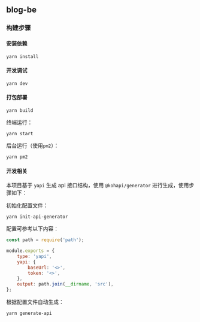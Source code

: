 ## blog-be

### 构建步骤

#### 安装依赖

```shell
yarn install
```

#### 开发调试

```shell
yarn dev
```

#### 打包部署

```shell
yarn build
```

终端运行：

```shell
yarn start
```

后台运行（使用`pm2`）：

```shell
yarn pm2
```

#### 开发相关

本项目基于 `yapi` 生成 api 接口结构，使用 `@kohapi/generator` 进行生成，使用步骤如下：

初始化配置文件：

```shell
yarn init-api-generator
```

配置可参考以下内容：

```js
const path = require('path');

module.exports = {
    type: 'yapi',
    yapi: {
        baseUrl: '<>',
        token: '<>',
    },
    output: path.join(__dirname, 'src'),
};
```

根据配置文件自动生成：

```shell
yarn generate-api
```
